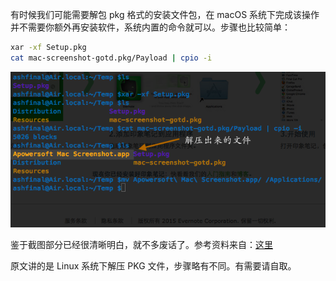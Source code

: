 <!--
.. title: 如何解压 macOS 下的 pkg 文件
.. slug: ru-he-jie-ya-macos-xia-de-pkg-wen-jian
.. date: 2015-03-29 09:39:26 UTC+08:00
.. updated: 2017-10-26 08:00:00 UTC+08:00
.. tags: terminal, bash, shell
.. category:
.. link:
.. description:
.. type: text
.. nocomments:
.. previewimage:
-->

有时候我们可能需要解包 pkg 格式的安装文件包，在 macOS 系统下完成该操作并不需要你额外再安装软件，系统内置的命令就可以。步骤也比较简单：

```bash
xar -xf Setup.pkg
cat mac-screenshot-gotd.pkg/Payload | cpio -i
```

![extract pkg](/images/jie_ya_pkg_wen_jian.png "extract pkg")

鉴于截图部分已经很清晰明白，就不多废话了。参考资料来自：[这里][original article]

原文讲的是 Linux 系统下解压 PKG 文件，步骤略有不同。有需要请自取。

[original article]:http://www.hoverlees.com/blog/?p=303 "http://www.hoverlees.com/blog/?p=303"
